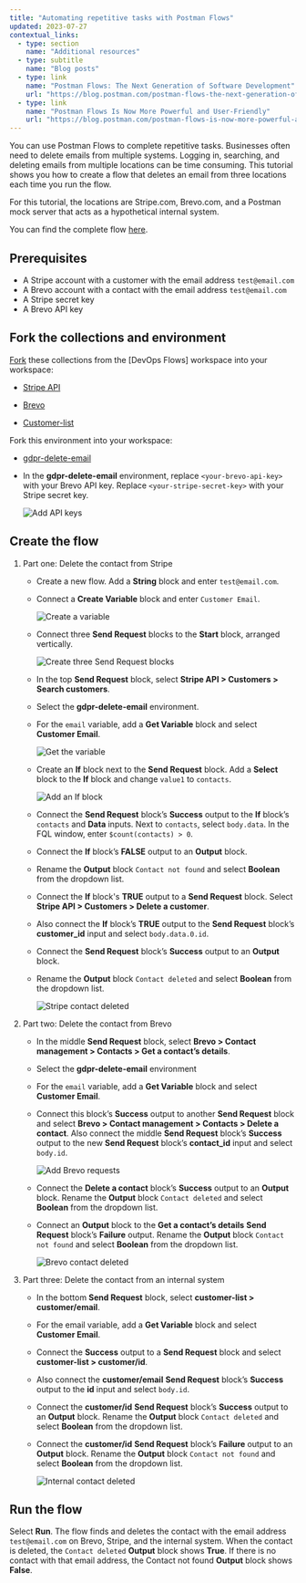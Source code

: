 ```yaml
---
title: "Automating repetitive tasks with Postman Flows"
updated: 2023-07-27
contextual_links:
  - type: section
    name: "Additional resources"
  - type: subtitle
    name: "Blog posts"
  - type: link
    name: "Postman Flows: The Next Generation of Software Development"
    url: "https://blog.postman.com/postman-flows-the-next-generation-of-software-development/"
  - type: link
    name: "Postman Flows Is Now More Powerful and User-Friendly"
    url: "https://blog.postman.com/postman-flows-is-now-more-powerful-and-user-friendly/"
---
```


You can use Postman Flows to complete repetitive tasks. Businesses often need to delete emails from multiple systems. Logging in, searching, and deleting emails from multiple locations can be time consuming. This tutorial shows you how to create a flow that deletes an email from three locations each time you run the flow.

For this tutorial, the locations are Stripe.com, Brevo.com, and a Postman mock server that acts as a hypothetical internal system.

You can find the complete flow [here](https://www.postman.com/postman/workspace/devops-flows/flow/6417a7608c4c54003a4ad899).

## Prerequisites

* A Stripe account with a customer with the email address `test@email.com`
* A Brevo account with a contact with the email address `test@email.com`
* A Stripe secret key
* A Brevo API key

## Fork the collections and environment

[Fork](/docs/collaborating-in-postman/using-version-control/forking-entities/) these collections from the [DevOps Flows] workspace into your workspace:

* [Stripe API](https://www.postman.com/postman/workspace/devops-flows/collection/23919558-28c83ecb-a721-46ae-af8f-a69cddd5007b?action=share&creator=21580188)

* [Brevo](https://www.postman.com/postman/workspace/devops-flows/collection/23919558-15fcd5b7-53b7-4979-81fa-a95fc3605a2f?action=share&creator=21580188)

* [Customer-list](https://www.postman.com/postman/workspace/devops-flows/collection/23919558-e6b506da-a612-4601-8a55-d3f4a4d37a31?action=share&creator=21580188)

Fork this environment into your workspace:

* [gdpr-delete-email](https://www.postman.com/postman/workspace/devops-flows/environment/21580188-d7306a24-e742-42e2-8bfd-d122bd1e52ca)

* In the **gdpr-delete-email** environment, replace `<your-brevo-api-key>` with your Brevo API key. Replace `<your-stripe-secret-key>` with your Stripe secret key.

    ![Add API keys](https://assets.postman.com/postman-docs/v10/flows-tut-rep-update-env-v10.jpg)

## Create the flow

1. Part one: Delete the contact from Stripe

    * Create a new flow. Add a **String** block and enter `test@email.com`.

    * Connect a **Create Variable** block and enter `Customer Email`.

        <img src="https://assets.postman.com/postman-docs/v10/flows-tut-rep-create-variable-v10.gif" alt="Create a variable" fetchpriority="low" loading="lazy" >

    * Connect three **Send Request** blocks to the **Start** block, arranged vertically.

        ![Create three Send Request blocks](https://assets.postman.com/postman-docs/v10/flows-tut-rep-3send-requests-v10.jpg)

    * In the top **Send Request** block, select **Stripe API > Customers > Search customers**.
    * Select the **gdpr-delete-email** environment.
    * For the `email` variable, add a **Get Variable** block and select **Customer Email**.

        <img src="https://assets.postman.com/postman-docs/v10/flows-tut-rep-get-variable-v10.gif" alt="Get the variable" fetchpriority="low" loading="lazy" >

    * Create an **If** block next to the **Send Request** block. Add a **Select** block to the **If** block and change `value1` to `contacts`.

        <img src="https://assets.postman.com/postman-docs/v10/flows-tut-rep-if-block-v10-2.gif" alt="Add an If block" fetchpriority="low" loading="lazy" >

    * Connect the **Send Request** block’s **Success** output to the **If** block’s `contacts` and **Data** inputs. Next to `contacts`, select `body.data`. In the FQL window, enter `$count(contacts) > 0`.
    * Connect the **If** block’s **FALSE** output to an **Output** block.
    * Rename the **Output** block `Contact not found` and select **Boolean** from the dropdown list.
    * Connect the **If** block's **TRUE** output to a **Send Request** block. Select **Stripe API > Customers > Delete a customer**.
    * Also connect the **If** block’s **TRUE** output to the **Send Request** block’s **customer_id** input and select `body.data.0.id`.
    * Connect the **Send Request** block’s **Success** output to an **Output** block.
    * Rename the **Output** block `Contact deleted` and select **Boolean** from the dropdown list.

        ![Stripe contact deleted](https://assets.postman.com/postman-docs/v10/flows-tut-rep-stripe-deleted-v10.jpg)

1. Part two: Delete the contact from Brevo

    * In the middle **Send Request** block, select **Brevo > Contact management > Contacts > Get a contact’s details**.
    * Select the **gdpr-delete-email** environment
    * For the `email` variable, add a **Get Variable** block and select **Customer Email**.
    * Connect this block’s **Success** output to another **Send Request** block and select **Brevo > Contact management > Contacts > Delete a contact**. Also connect the middle **Send Request** block’s **Success** output to the new **Send Request** block’s **contact_id** input and select `body.id`.

        ![Add Brevo requests](https://assets.postman.com/postman-docs/v10/flows-tut-rep-brevo-requests-v10.jpg)

    * Connect the **Delete a contact** block’s **Success** output to an **Output** block. Rename the **Output** block `Contact deleted` and select **Boolean** from the dropdown list.
    * Connect an **Output** block to the **Get a contact’s details** **Send Request** block’s **Failure** output. Rename the **Output** block `Contact not found` and select **Boolean** from the dropdown list.

        ![Brevo contact deleted](https://assets.postman.com/postman-docs/v10/flows-tut-rep-brevo-deleted-v10.jpg)

1. Part three: Delete the contact from an internal system

    * In the bottom **Send Request** block, select **customer-list > customer/email**.
    * For the email variable, add a **Get Variable** block and select **Customer Email**.
    * Connect the **Success** output to a **Send Request** block and select **customer-list > customer/id**.
    * Also connect the **customer/email** **Send Request** block’s **Success** output to the **id** input and select `body.id`.
    * Connect the **customer/id** **Send Request** block’s **Success** output to an **Output** block. Rename the **Output** block `Contact deleted` and select **Boolean** from the dropdown list.
    * Connect the **customer/id** **Send Request** block’s **Failure** output to an **Output** block. Rename the **Output** block `Contact not found` and select **Boolean** from the dropdown list.

        ![Internal contact deleted](https://assets.postman.com/postman-docs/v10/flows-tut-rep-internal-deleted-v10.jpg)

## Run the flow

Select **Run**. The flow finds and deletes the contact with the email address `test@email.com` on Brevo, Stripe, and the internal system. When the contact is deleted, the `Contact deleted` **Output** block shows **True**. If there is no contact with that email address, the Contact not found **Output** block shows **False**.
